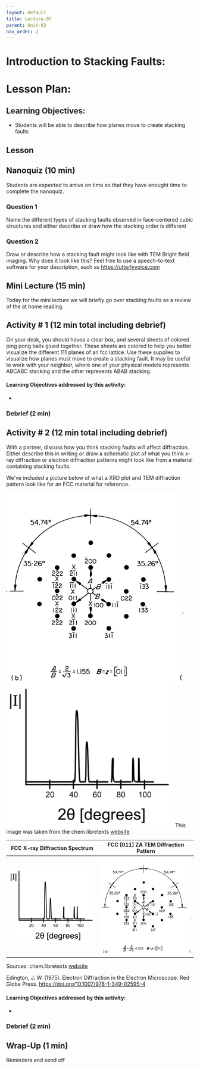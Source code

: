 ```yaml
---
layout: default
title: Lecture-07
parent: Unit-03
nav_order: 2
---
```


# Introduction to Stacking Faults:


# Lesson Plan:


## Learning Objectives:
- Students will be able to describe how planes move to create stacking faults

## Lesson

## Nanoquiz (10 min)
Students are expected to arrive on time so that they have enought time to complete the nanoquiz.
### Question 1
Name the different types of stacking faults observed in face-centered cubic structures and either describe or draw how the stacking order is different

### Question 2
Draw or describe how a stacking fault might look like with TEM Bright field imaging. Why does it look like this? Feel free to use a speech-to-text software for your description, such as https://utterlyvoice.com



## Mini Lecture (15 min)
Today for the mini lecture we will briefly go over stacking faults as a review of the at home reading.

## Activity \# 1 (12 min total including debrief)

On your desk, you should havea a clear box, and several sheets of colored ping pong balls glued together. These sheets are colored to help you better visualize the different 111 planes of an fcc lattice. Use these supplies to visualize how planes must move to create a stacking fault. It may be useful to work with your neighbor, where one of your physical models represents ABCABC stacking and the other represents ABAB stacking.
#### Learning Objectives addressed by this activity:
- 
### Debrief (2 min)

## Activity \# 2 (12 min total including debrief)

With a partner, discuss how you think stacking faults will affect diffraction. Either describe this in writing or draw a schematic plot of what you think x-ray diffraction or electron diffraction patterns might look like from a material containing stacking faults.

We've included a picture below of what a XRD plot and TEM diffraction pattern look like for an FCC material for reference.

![FCC [011] ZA TEM Diffraction Pattern](./images/FCC_011_TEM_DP.png)
![FCC X-ray Diffraction Spectrum](./images/FCC-Ni_xrd_spectrum.png) This image was taken from the chem.libretexts [website](https://chem.libretexts.org/Bookshelves/Inorganic_Chemistry/Introduction_to_Solid_State_Chemistry/06%3A_Recitations/6.16%3A_X-ray_Diffraction_and_Selection_Rules)

FCC X-ray Diffraction Spectrum          |  FCC [011] ZA TEM Diffraction Pattern
:-------------------------:|:-------------------------:
![](./images/FCC-Ni_xrd_spectrum.png)  |  ![](./images/FCC_011_TEM_DP.png)

Sources:
chem.libretexts [website](https://chem.libretexts.org/Bookshelves/Inorganic_Chemistry/Introduction_to_Solid_State_Chemistry/06%3A_Recitations/6.16%3A_X-ray_Diffraction_and_Selection_Rules)

Edington, J. W. (1975). Electron Diffraction in the Electron Microscope. Red Globe Press. https://doi.org/10.1007/978-1-349-02595-4

#### Learning Objectives addressed by this activity:
- 

### Debrief (2 min)

## Wrap-Up (1 min)
Reminders and send off

